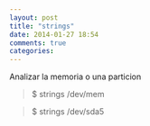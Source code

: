 ```yaml
---
layout: post
title: "strings"
date: 2014-01-27 18:54
comments: true
categories: 
---
```

Analizar la memoria o una particion 

>$ strings /dev/mem 

>$ strings /dev/sda5

